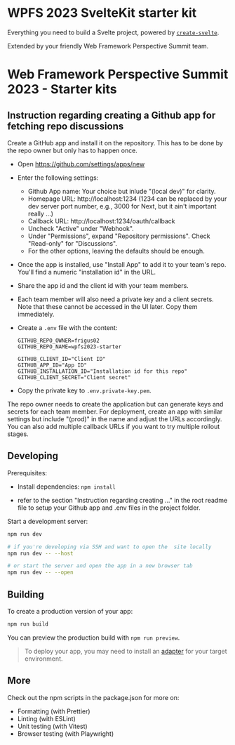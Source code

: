 # WPFS 2023 SvelteKit starter kit

Everything you need to build a Svelte project, powered by [`create-svelte`](https://github.com/sveltejs/kit/tree/master/packages/create-svelte).

Extended by your friendly Web Framework Perspective Summit team.

# Web Framework Perspective Summit 2023 - Starter kits

## Instruction regarding creating a Github app for fetching repo discussions
Create a GitHub app and install it on the repository. This has to be done by the repo owner but only has to happen once.

  - Open https://github.com/settings/apps/new
  - Enter the following settings:
    - Github App name: Your choice but inlude "(local dev)" for clarity.
    - Homepage URL: http://localhost:1234 (1234 can be replaced by your dev server port number, e.g., 3000 for Next, but it ain't important really ...)
    - Callback URL: http://localhost:1234/oauth/callback
    - Uncheck "Active" under "Webhook".
    - Under "Permissions", expand "Repository permissions". Check "Read-only"
      for "Discussions".
    - For the other options, leaving the defaults should be enough.
  - Once the app is installed, use "Install App" to add it to your team's repo.
    You'll find a numeric "installation id" in the URL.
  - Share the app id and the client id with your team members.
  - Each team member will also need a private key and a client secrets. Note
    that these cannot be accessed in the UI later. Copy them immediately.

- Create a `.env` file with the content:

  ```
  GITHUB_REPO_OWNER=frigus02
  GITHUB_REPO_NAME=wpfs2023-starter

  GITHUB_CLIENT_ID="Client ID"
  GITHUB_APP_ID="App ID"
  GITHUB_INSTALLATION_ID="Installation id for this repo"
  GITHUB_CLIENT_SECRET="Client secret"
  ```

- Copy the private key to `.env.private-key.pem`.

The repo owner needs to create the application but can generate keys and secrets
for each team member. For deployment, create an app with similar settings but
include "(prod)" in the name and adjust the URLs accordingly. You can also add
multiple callback URLs if you want to try multiple rollout stages.

## Developing

Prerequisites:

- Install dependencies: `npm install`

- refer to the section "Instruction regarding creating ..." in the root readme file to setup your Github app and .env files in the project folder.

Start a development server:

```bash
npm run dev

# if you're developing via SSH and want to open the  site locally
npm run dev -- --host

# or start the server and open the app in a new browser tab
npm run dev -- --open
```

## Building

To create a production version of your app:

```bash
npm run build
```

You can preview the production build with `npm run preview`.

> To deploy your app, you may need to install an [adapter](https://kit.svelte.dev/docs/adapters) for your target environment.

## More

Check out the npm scripts in the package.json for more on:

- Formatting (with Prettier)
- Linting (with ESLint)
- Unit testing (with Vitest)
- Browser testing (with Playwright)
